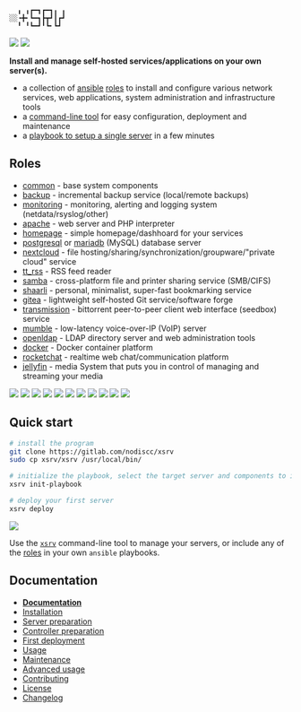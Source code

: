 ```
  ╻ ╻┏━┓┏━┓╻ ╻
░░╺╋╸┗━┓┣┳┛┃┏┛
  ╹ ╹┗━┛╹┗╸┗┛ 
```

[![](https://gitlab.com/nodiscc/xsrv/badges/master/pipeline.svg)](https://gitlab.com/nodiscc/xsrv/-/pipelines)
[![](https://bestpractices.coreinfrastructure.org/projects/3647/badge)](https://bestpractices.coreinfrastructure.org/projects/3647)

**Install and manage self-hosted services/applications on your own server(s).**

- a collection of [ansible](https://en.wikipedia.org/wiki/Ansible_%28software%29) [roles](#roles) to install and configure various network services, web applications, system administration and infrastructure tools
- a [command-line tool](https://xsrv.readthedocs.io/en/latest/usage.html#command-line-usage) for easy configuration, deployment and maintenance
- a [playbook to setup a single server](https://xsrv.readthedocs.io/en/latest/installation/first-deployment.html) in a few minutes


## Roles

- [common](https://gitlab.com/nodiscc/xsrv/-/tree/master/roles/common) - base system components
- [backup](https://gitlab.com/nodiscc/xsrv/-/tree/master/roles/backup) - incremental backup service (local/remote backups)
- [monitoring](https://gitlab.com/nodiscc/xsrv/-/tree/master/roles/monitoring) - monitoring, alerting and logging system (netdata/rsyslog/other)
- [apache](https://gitlab.com/nodiscc/xsrv/-/tree/master/roles/apache) - web server and PHP interpreter
- [homepage](https://gitlab.com/nodiscc/xsrv/-/tree/master/roles/homepage) - simple homepage/dashhoard for your services
- [postgresql](https://gitlab.com/nodiscc/xsrv/-/tree/master/roles/postgresql) or [mariadb](https://gitlab.com/nodiscc/xsrv/-/tree/master/roles/mariadb) (MySQL) database server
- [nextcloud](https://gitlab.com/nodiscc/xsrv/-/tree/master/roles/nextcloud) - file hosting/sharing/synchronization/groupware/"private cloud" service
- [tt_rss](https://gitlab.com/nodiscc/xsrv/-/tree/master/roles/tt_rss) - RSS feed reader
- [samba](https://gitlab.com/nodiscc/xsrv/-/tree/master/roles/samba) - cross-platform file and printer sharing service (SMB/CIFS)
- [shaarli](https://gitlab.com/nodiscc/xsrv/-/tree/master/roles/shaarli) - personal, minimalist, super-fast bookmarking service
- [gitea](https://gitlab.com/nodiscc/xsrv/-/tree/master/roles/gitea) - lightweight self-hosted Git service/software forge
- [transmission](https://gitlab.com/nodiscc/xsrv/-/tree/master/roles/transmission) - bittorrent peer-to-peer client web interface (seedbox) service
- [mumble](https://gitlab.com/nodiscc/xsrv/-/tree/master/roles/mumble) - low-latency voice-over-IP (VoIP) server
- [openldap](https://gitlab.com/nodiscc/xsrv/-/tree/master/roles/openldap) - LDAP directory server and web administration tools
- [docker](https://gitlab.com/nodiscc/xsrv/-/tree/master/roles/docker) - Docker container platform
- [rocketchat](https://gitlab.com/nodiscc/xsrv/-/tree/master/roles/rocketchat) - realtime web chat/communication platform
- [jellyfin](roles/jellyfin) - media System that puts you in control of managing and streaming your media

[![](https://screenshots.debian.net/screenshots/000/015/229/thumb.png)](roles/monitoring)
[![](https://i.imgur.com/PPVIb6V.png)](roles/nextcloud)
[![](https://i.imgur.com/UoKs3x1.png)](roles/tt_rss)
[![](https://i.imgur.com/8wEBRSG.png)](roles/shaarli)
[![](https://i.imgur.com/Rks90zV.png)](roles/gitea)
[![](https://i.imgur.com/blWO4LL.png)](roles/transmission)
[![](https://i.imgur.com/jYSU9zC.png)](roles/mumble)
[![](https://screenshots.debian.net/screenshots/000/006/946/thumb.png)](roles/openldap)
[![](https://i.imgur.com/OL7RZXb.png)](roles/rocketchat)
[![](https://i.imgur.com/3ZwPVQNs.png)](roles/homepage)
[![](https://jellyfin.org/images/screenshots/movie_thumb.png)](roles/jellyfin)


## Quick start

```bash
# install the program
git clone https://gitlab.com/nodiscc/xsrv
sudo cp xsrv/xsrv /usr/local/bin/

# initialize the playbook, select the target server and components to install
xsrv init-playbook

# deploy your first server
xsrv deploy
```

[![](https://asciinema.org/a/kGt6mVg3GxFlDPXwagiwg4Laq.svg)](https://asciinema.org/a/kGt6mVg3GxFlDPXwagiwg4Laq)

Use the [`xsrv`](https://xsrv.readthedocs.io/en/latest/usage.html#command-line-usage) command-line tool to manage your servers, or include any of the [roles](#roles) in your own `ansible` playbooks.


## Documentation

- **[Documentation](https://xsrv.readthedocs.io)**
- [Installation](https://xsrv.readthedocs.io/en/latest/installation.html)
- [Server preparation](https://xsrv.readthedocs.io/en/latest/installation/server-preparation.html)
- [Controller preparation](https://xsrv.readthedocs.io/en/latest/installation/controller-preparation.html)
- [First deployment](https://xsrv.readthedocs.io/en/latest/installation/first-deployment.gtml)
- [Usage](https://xsrv.readthedocs.io/en/latest/usage.html)
- [Maintenance](https://xsrv.readthedocs.io/en/latest/maintenance.html)
- [Advanced usage](https://xsrv.readthedocs.io/en/latest/advanced.html)
- [Contributing](https://xsrv.readthedocs.io/en/latest/contributing.html)
- [License](https://gitlab.com/nodiscc/xsrv/-/blob/master/LICENSE)
- [Changelog](https://gitlab.com/nodiscc/xsrv/-/blob/master/CHANGELOG.md)

